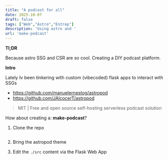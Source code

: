 ```yaml
---
title: "A podcast for all"
date: 2025-10-07
draft: false
tags: ["Web","Astro","Entrep"]
description: 'Using astro and '
url: 'make-podcast'
---
```


**Tl;DR**

Because astro SSG and CSR are so cool. Creating a DIY podcast platform.

**Intro**

Lately Iv been tinkering with custom (vibecoded) flask apps to interact with SSGs

* https://github.com/manuelernestog/astropod
* https://github.com/JAlcocerT/astropod

> MIT |  Free and open source self-hosting serverless podcast solution 


How about creating a: **make-podcast**?


1. Clone the repo

```sh

```

2. Bring the astropod theme


3. Edit the `./src` content via the Flask Web App